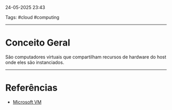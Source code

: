 24-05-2025 23:43

Tags: #cloud #computing

---
# Conceito Geral
São computadores virtuais que compartilham recursos de hardware do host onde eles são instanciados.

---

# Referências
- [Microsoft VM](https://azure.microsoft.com/pt-br/resources/cloud-computing-dictionary/what-is-a-virtual-machine)
